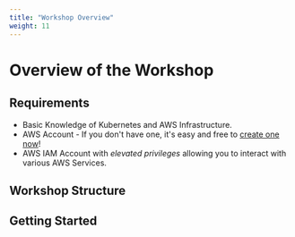 ```yaml
---
title: "Workshop Overview"
weight: 11
---
```


# Overview of the Workshop

## Requirements
* Basic Knowledge of Kubernetes and AWS Infrastructure.
* AWS Account - If you don't have one, it's easy and free to [create one now](https://aws.amazon.com/)!
* AWS IAM Account with *elevated privileges* allowing you to interact with various AWS Services.

## Workshop Structure


## Getting Started

